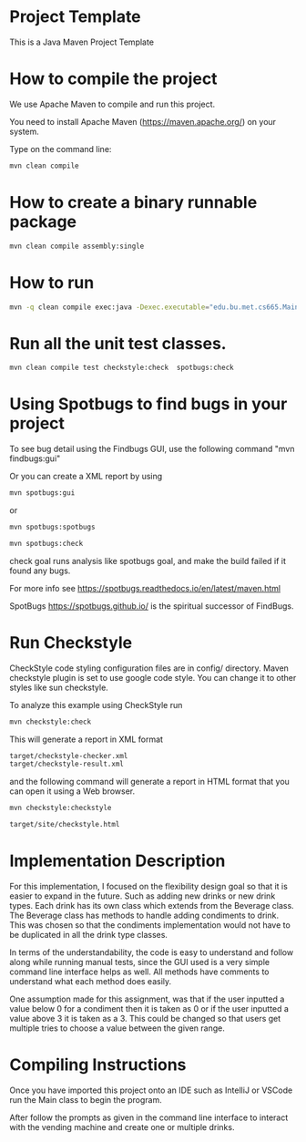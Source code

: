 # Project Template

This is a Java Maven Project Template


# How to compile the project

We use Apache Maven to compile and run this project. 

You need to install Apache Maven (https://maven.apache.org/)  on your system. 

Type on the command line: 

```bash
mvn clean compile
```

# How to create a binary runnable package 


```bash
mvn clean compile assembly:single
```


# How to run

```bash
mvn -q clean compile exec:java -Dexec.executable="edu.bu.met.cs665.Main" -Dlog4j.configuration="file:log4j.properties"
```

# Run all the unit test classes.


```bash
mvn clean compile test checkstyle:check  spotbugs:check
```

# Using Spotbugs to find bugs in your project 

To see bug detail using the Findbugs GUI, use the following command "mvn findbugs:gui"

Or you can create a XML report by using  


```bash
mvn spotbugs:gui 
```

or 


```bash
mvn spotbugs:spotbugs
```


```bash
mvn spotbugs:check 
```

check goal runs analysis like spotbugs goal, and make the build failed if it found any bugs. 


For more info see 
https://spotbugs.readthedocs.io/en/latest/maven.html


SpotBugs https://spotbugs.github.io/ is the spiritual successor of FindBugs.


# Run Checkstyle 

CheckStyle code styling configuration files are in config/ directory. Maven checkstyle plugin is set to use google code style. 
You can change it to other styles like sun checkstyle. 

To analyze this example using CheckStyle run 

```bash
mvn checkstyle:check
```

This will generate a report in XML format


```bash
target/checkstyle-checker.xml
target/checkstyle-result.xml
```

and the following command will generate a report in HTML format that you can open it using a Web browser. 

```bash
mvn checkstyle:checkstyle
```

```bash
target/site/checkstyle.html
```

# Implementation Description

For this implementation, I focused on the flexibility design goal so that it is easier to expand in the future. Such as adding new drinks or new drink types. Each drink has its own class which extends from the Beverage class. The Beverage class has methods to handle adding condiments to drink. This was chosen so that the condiments implementation would not have to be duplicated in all the drink type classes. 

In terms of the understandability, the code is easy to understand and follow along while running manual tests, since the GUI used is a very simple command line interface helps as well. All methods have comments to understand what each method does easily.

One assumption made for this assignment, was that if the user inputted a value below 0 for a condiment then it is taken as 0 or if the user inputted a value above 3 it is taken as a 3. This could be changed so that users get multiple tries to choose a value between the given range.

# Compiling Instructions

Once you have imported this project onto an IDE such as IntelliJ or VSCode run the Main class to begin the program. 

After follow the prompts as given in the command line interface to interact with the vending machine and create one or multiple drinks.


